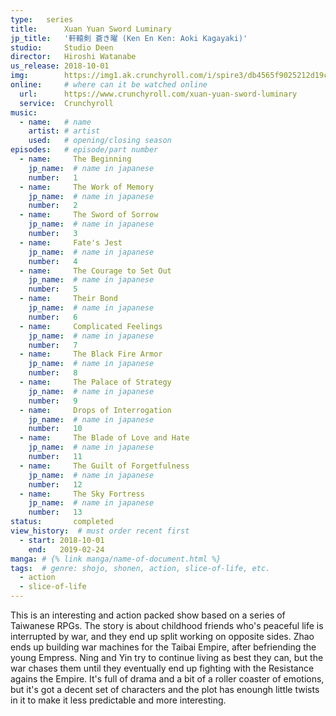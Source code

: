 ```yaml
---
type:   series
title:      Xuan Yuan Sword Luminary
jp_title:   '軒轅剣 蒼き曜 (Ken En Ken: Aoki Kagayaki)'
studio:     Studio Deen
director:   Hiroshi Watanabe
us_release: 2018-10-01 
img:        https://img1.ak.crunchyroll.com/i/spire3/db4565f9025212d19ce241ee108e46b21538181824_full.jpg 
online:     # where can it be watched online
  url:      https://www.crunchyroll.com/xuan-yuan-sword-luminary
  service:  Crunchyroll
music:
  - name:   # name
    artist: # artist
    used:   # opening/closing season
episodes:   # episode/part number
  - name:     The Beginning
    jp_name:  # name in japanese
    number:   1
  - name:     The Work of Memory
    jp_name:  # name in japanese
    number:   2
  - name:     The Sword of Sorrow
    jp_name:  # name in japanese
    number:   3
  - name:     Fate's Jest
    jp_name:  # name in japanese
    number:   4
  - name:     The Courage to Set Out
    jp_name:  # name in japanese
    number:   5
  - name:     Their Bond
    jp_name:  # name in japanese
    number:   6
  - name:     Complicated Feelings
    jp_name:  # name in japanese
    number:   7
  - name:     The Black Fire Armor
    jp_name:  # name in japanese
    number:   8
  - name:     The Palace of Strategy
    jp_name:  # name in japanese
    number:   9
  - name:     Drops of Interrogation
    jp_name:  # name in japanese
    number:   10
  - name:     The Blade of Love and Hate
    jp_name:  # name in japanese
    number:   11
  - name:     The Guilt of Forgetfulness
    jp_name:  # name in japanese
    number:   12
  - name:     The Sky Fortress
    jp_name:  # name in japanese
    number:   13
status:       completed
view_history:  # must order recent first
  - start: 2018-10-01 
    end:   2019-02-24
manga: # {% link manga/name-of-document.html %}
tags:  # genre: shojo, shonen, action, slice-of-life, etc.
  - action
  - slice-of-life
---
```


This is an interesting and action packed show based on a series of Taiwanese RPGs. The story is about childhood friends who's peaceful life is interrupted by war, and they end up split working on opposite sides. Zhao ends up building war machines for the Taibai Empire, after befriending the young Empress. Ning and Yin try to continue living as best they can, but the war chases them until they eventually end up fighting with the Resistance agains the Empire. It's full of drama and a bit of a roller coaster of emotions, but it's got a decent set of characters and the plot has enoungh little twists in it to make it less predictable and more interesting.